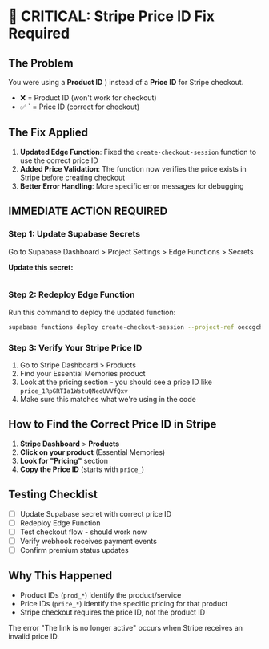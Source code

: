 # 🚨 CRITICAL: Stripe Price ID Fix Required

## The Problem
You were using a **Product ID** ) instead of a **Price ID** for Stripe checkout.

- ❌  = Product ID (won't work for checkout)
- ✅ ` = Price ID (correct for checkout)

## The Fix Applied
1. **Updated Edge Function**: Fixed the `create-checkout-session` function to use the correct price ID
2. **Added Price Validation**: The function now verifies the price exists in Stripe before creating checkout
3. **Better Error Handling**: More specific error messages for debugging

## IMMEDIATE ACTION REQUIRED

### Step 1: Update Supabase Secrets
Go to Supabase Dashboard > Project Settings > Edge Functions > Secrets

**Update this secret:**
```

```

### Step 2: Redeploy Edge Function
Run this command to deploy the updated function:
```bash
supabase functions deploy create-checkout-session --project-ref oeccgchvvewljcrfayrg
```

### Step 3: Verify Your Stripe Price ID
1. Go to Stripe Dashboard > Products
2. Find your Essential Memories product
3. Look at the pricing section - you should see a price ID like `price_1RpGRTIa1WstuQNeoUVVfQxv`
4. Make sure this matches what we're using in the code

## How to Find the Correct Price ID in Stripe
1. **Stripe Dashboard** > **Products**
2. **Click on your product** (Essential Memories)
3. **Look for "Pricing"** section
4. **Copy the Price ID** (starts with `price_`)

## Testing Checklist
- [ ] Update Supabase secret with correct price ID
- [ ] Redeploy Edge Function
- [ ] Test checkout flow - should work now
- [ ] Verify webhook receives payment events
- [ ] Confirm premium status updates

## Why This Happened
- Product IDs (`prod_*`) identify the product/service
- Price IDs (`price_*`) identify the specific pricing for that product
- Stripe checkout requires the price ID, not the product ID

The error "The link is no longer active" occurs when Stripe receives an invalid price ID.
